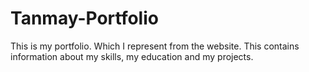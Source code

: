 # Tanmay-Portfolio
This is my portfolio. Which I represent from the website. This contains information about my skills, my education and my projects. 
